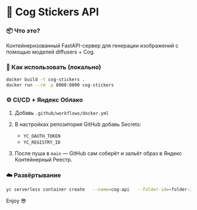 
# 🧠 Cog Stickers API

### 📦 Что это?
Контейнеризованный FastAPI-сервер для генерации изображений с помощью моделей diffusers + Cog.

### 🚀 Как использовать (локально)

```bash
docker build -t cog-stickers .
docker run --rm -p 8000:8000 cog-stickers
```

### ⚙️ CI/CD + Яндекс Облако

1. Добавь `.github/workflows/docker.yml`
2. В настройках репозитория GitHub добавь Secrets:
   - `YC_OAUTH_TOKEN`
   - `YC_REGISTRY_ID`

3. После пуша в `main` — GitHub сам соберёт и зальёт образ в Яндекс Контейнерный Реестр.

### ☁️ Развёртывание

```bash
yc serverless container create   --name=cog-api   --folder-id=<folder-id>   --image=cr.yandex/<registry-id>/cog-stickers:latest   --memory=4G   --cores=2   --port=8000
```

Enjoy 😎

